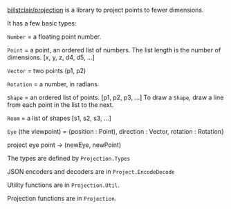 [billstclair/projection](https://package.elm-lang.org/packages/billstclair/elm-projection/latest) is a library to project points to fewer dimensions.

It has a few basic types:

`Number` = a floating point number.

`Point` = a point, an ordered list of numbers. The list length is the number of dimensions. [x, y, z, d4, d5, ...]

`Vector` = two points (p1, p2)

`Rotation` = a number, in radians.

`Shape` = an ordered list of points. [p1, p2, p3, ...]
To draw a `Shape`, draw a line from each point in the list to the next.

`Room` = a list of shapes [s1, s2, s3, ...]

`Eye` (the viewpoint) = {position : Point), direction : Vector, rotation : Rotation}

project eye point -> (newEye, newPoint)

The types are defined by `Projection.Types`

JSON encoders and decoders are in `Project.EncodeDecode`

Utility functions are in `Projection.Util`.

Projection functions are in `Projection`.
